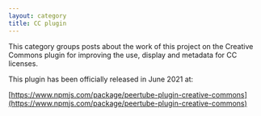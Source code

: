 ```yaml
---
layout: category
title: CC plugin
---
```


This category groups posts about the work of this project on the Creative Commons plugin for improving the use, display and metadata for CC licenses. 

This plugin has been officially released in June 2021 at:

[https://www.npmjs.com/package/peertube-plugin-creative-commons](https://www.npmjs.com/package/peertube-plugin-creative-commons)
